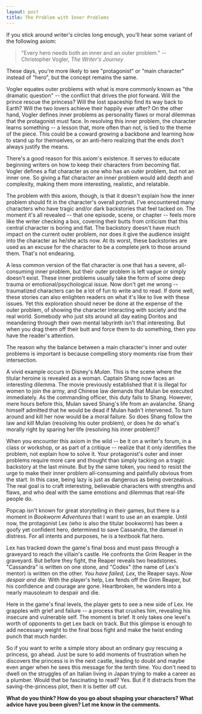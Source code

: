 ```yaml
---
layout: post
title: The Problem with Inner Problems
---
```


If you stick around writer's circles long enough, you'll hear some variant of the following axiom:

>"Every hero needs both an inner and an outer problem." -- Christopher Vogler, *The Writer's Journey*

These days, you're more likely to see "protagonist" or "main character" instead of "hero", but the concept remains the same.

Vogler equates outer problems with what is more commonly known as "the dramatic question" -- the conflict that drives the plot forward. Will the prince rescue the princess? Will the lost spaceship find its way back to Earth? Will the two lovers achieve their happily ever after? On the other hand, Vogler defines inner problems as personality flaws or moral dilemmas that the protagonist must face. In resolving this inner problem, the character learns something -- a lesson that, more often than not, is tied to the theme of the piece. This could be a coward growing a backbone and learning how to stand up for themselves, or an anti-hero realizing that the ends don't always justify the means.

There's a good reason for this axiom's existence. It serves to educate beginning writers on how to keep their characters from becoming flat. Vogler defines a flat character as one who has an outer problem, but not an inner one. So giving a flat character an inner problem would add depth and complexity, making them more interesting, realistic, and relatable.

The problem with this axiom, though, is that it doesn't explain how the inner problem should fit in the character's overall portrait. I've encountered many characters who have tragic and/or dark backstories that feel tacked on. The moment it's all revealed -- that one episode, scene, or chapter -- feels more like the writer checking a box, covering their butts from criticism that this central character is boring and flat. The backstory doesn't have much impact on the current outer problem, nor does it give the audience insight into the character as he/she acts now. At its worst, these backstories are used as an excuse for the character to be a complete jerk to those around them. That's not endearing.

A less common version of the flat character is one that has a severe, all-consuming inner problem, but their outer problem is left vague or simply doesn't exist. These inner problems usually take the form of some deep trauma or emotional/psychological issue. Now don't get me wrong -- traumatized characters can be a lot of fun to write and to read. If done well, these stories can also enlighten readers on what it's like to live with these issues. Yet this exploration should never be done at the expense of the outer problem, of showing the character interacting with society and the real world. Somebody who just sits around all day eating Doritos and meandering through their own mental labyrinth isn't that interesting. But when you drag them off their butt and force them to do something, then you have the reader's attention.

The reason why the balance between a main character's inner and outer problems is important is because compelling story moments rise from their intersection.

A vivid example occurs in Disney's *Mulan*. This is the scene where the titular heroine is revealed as a woman. Captain Shang now faces an interesting dilemma. The movie previously established that it is illegal for women to join the army, and Chinese law demands that Mulan be executed immediately. As the commanding officer, this duty falls to Shang. However, mere hours before this, Mulan saved Shang's life from an avalanche. Shang himself admitted that he would be dead if Mulan hadn't intervened. To turn around and kill her now would be a moral failure. So does Shang follow the law and kill Mulan (resolving his outer problem), or does he do what's morally right by sparing her life (resolving his inner problem)?

When you encounter this axiom in the wild -- be it on a writer's forum, in a class or workshop, or as part of a critique -- realize that it only identifies the problem, not explain how to solve it. Your protagonist's outer and inner problems require more care and thought than simply tacking on a tragic backstory at the last minute. But by the same token, you need to resist the urge to make their inner problem all-consuming and painfully obvious from the start. In this case, being lazy is just as dangerous as being overzealous. The real goal is to craft interesting, believable characters with strengths and flaws, and who deal with the same emotions and dilemmas that real-life people do.

Popcap isn't known for great storytelling in their games, but there is a moment in *Bookworm Adventures* that I want to use an an example. Until now, the protagonist Lex (who is also the titular bookworm) has been a goofy yet confident hero, determined to save Cassandra, the damsel in distress. For all intents and purposes, he is a textbook flat hero.

Lex has tracked down the game's final boss and must pass through a graveyard to reach the villain's castle. He confronts the Grim Reaper in the graveyard. But before they fight, the Reaper reveals two headstones. "Cassandra" is written on one stone, and "Codex" (the name of Lex's mentor) is written on the other. *You have failed, Lex,* the Reaper says. *Now despair and die.* With the player's help, Lex fends off the Grim Reaper, but his confidence and courage are gone. Heartbroken, he wanders into a nearly mausoleum to despair and die.

Here in the game's final levels, the player gets to see a new side of Lex. He grapples with grief and failure -- a process that crushes him, revealing his insecure and vulnerable self. The moment is brief. It only takes one level's worth of opponents to get Lex back on track. But this glimpse is enough to add necessary weight to the final boss fight and make the twist ending punch that much harder.

So if you want to write a simple story about an ordinary guy rescuing a princess, go ahead. Just be sure to add moments of frustration when he discovers the princess is in the next castle, leading to doubt and maybe even anger when he sees this message for the tenth time. You don't need to dwell on the struggles of an Italian living in Japan trying to make a career as a plumber. Would that be fascinating to read? Yes. But if it distracts from the saving-the-princess plot, then it is better off cut.

**What do you think? How do you go about shaping your characters? What advice have you been given? Let me know in the comments.**
